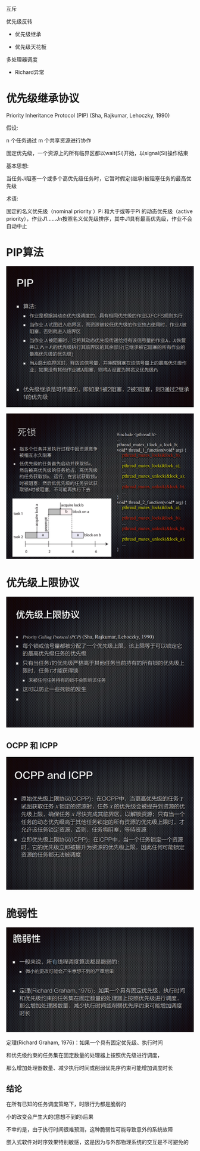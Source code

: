 互斥

优先级反转

* 优先级继承

* 优先级天花板

多处理器调度

* Richard异常

# 优先级继承协议

Priority Inheritance Protocol (PIP) (Sha, Rajkumar, Lehoczky, 1990)

假设:

n 个任务通过 m 个共享资源进行协作

固定优先级，一个资源上的所有临界区都以wait(Si)开始，以signal(Si)操作结束

基本思想:

当任务Ji阻塞一个或多个高优先级任务时，它暂时假定(继承)被阻塞任务的最高优先级

术语:

固定的名义优先级（nominal priority ）Pi 和大于或等于Pi 的动态优先级（active priority），作业J1……Jn按照名义优先级排序，其中J1具有最高优先级，作业不会自动中止

# PIP算法

![](./img/6-1.png)

![](./img/6-2.png)

# 优先级上限协议

![](./img/6-3.png)

## OCPP 和 ICPP

![](./img/6-4.png)

# 脆弱性

![](./img/6-5.png)

定理(Richard Graham, 1976)：如果一个具有固定优先级、执行时间

和优先级约束的任务集在固定数量的处理器上按照优先级进行调度，

那么增加处理器数量、减少执行时间或削弱优先序约束可能增加调度时长

## 结论

在所有已知的任务调度策略下，时限行为都是脆弱的

小的改变会产生大的(意想不到的)后果

不幸的是，由于执行时间很难预测，这种脆弱性可能导致意外的系统故障

嵌入式软件对时序效果特别敏感，这是因为与外部物理系统的交互是不可避免的